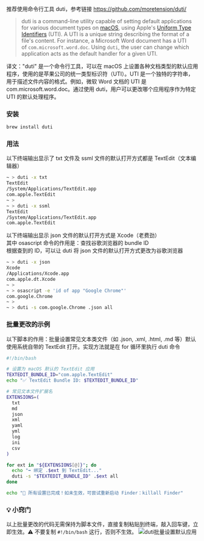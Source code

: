 推荐使用命令行工具 duti，参考链接 https://github.com/moretension/duti/

> duti is a command-line utility capable of setting default applications for various document types on [macOS](https://www.apple.com/macos/), using Apple's [Uniform Type Identifiers](https://developer.apple.com/library/content/documentation/FileManagement/Conceptual/understanding_utis/understand_utis_intro/understand_utis_intro.html) (UTI). A UTI is a unique string describing the format of a file's content. For instance, a Microsoft Word document has a UTI of `com.microsoft.word.doc`. Using `duti`, the user can change which application acts as the default handler for a given UTI.

译文："duti" 是一个命令行工具，可以在 macOS 上设置各种文档类型的默认应用程序，使用的是苹果公司的统一类型标识符（UTI）。UTI 是一个独特的字符串，用于描述文件内容的格式。例如，微软 Word 文档的 UTI 是 com.microsoft.word.doc。通过使用 duti，用户可以更改哪个应用程序作为特定 UTI 的默认处理程序。

### 安装

```bash
brew install duti
```

### 用法

以下终端输出显示了 txt 文件及 ssml 文件的默认打开方式都是 TextEdit（文本编辑器）

```bash
~ > duti -x txt
TextEdit
/System/Applications/TextEdit.app
com.apple.TextEdit
~ >
~ > duti -x ssml
TextEdit
/System/Applications/TextEdit.app
com.apple.TextEdit
```

以下终端输出显示 json 文件的默认打开方式是 Xcode（老费劲）  
其中 osascript 命令的作用是：查找谷歌浏览器的 bundle ID  
根据查到的 ID，可以让 duti 将 json 文件的默认打开方式更改为谷歌浏览器

```bash
~ > duti -x json
Xcode
/Applications/Xcode.app
com.apple.dt.Xcode
~ >
~ > osascript -e 'id of app "Google Chrome"'
com.google.Chrome
~ >
~ > duti -s com.google.Chrome .json all
```

### 批量更改的示例

以下脚本的作用：批量设置常见文本类文件（如 .json, .xml, .html, .md 等）默认使用系统自带的 TextEdit 打开。实现方法就是在 for 循环里执行 duti 命令

```bash
#!/bin/bash

# 设置为 macOS 默认的 TextEdit 应用
TEXTEDIT_BUNDLE_ID="com.apple.TextEdit"
echo "✅ TextEdit Bundle ID: $TEXTEDIT_BUNDLE_ID"

# 常见文本文件扩展名
EXTENSIONS=(
  txt
  md
  json
  xml
  yaml
  yml
  log
  ini
  csv
)

for ext in "${EXTENSIONS[@]}"; do
  echo "➡️ 绑定 .$ext 到 TextEdit..."
  duti -s "$TEXTEDIT_BUNDLE_ID" .$ext all
done

echo "🎉 所有设置已完成！如未生效，可尝试重新启动 Finder：killall Finder"

```

### 💡 小窍门

以上批量更改的代码无需保持为脚本文件，直接复制粘贴到终端，敲入回车键，立即生效。⚠️ 不要复制 `#!/bin/bash` 这行，否则不生效。
![duti批量设置默认应用](https://lib.zhaiduting.work.gd/uPic/duti%E6%89%B9%E9%87%8F%E8%AE%BE%E7%BD%AE%E9%BB%98%E8%AE%A4%E5%BA%94%E7%94%A8.png)
